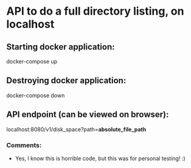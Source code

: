 # API to do a full directory listing, on localhost

## Starting docker application:
docker-compose up

## Destroying docker application:
docker-compose down

## API endpoint (can be viewed on browser):
localhost:8080/v1/disk_space?path=**absolute_file_path**

### Comments:
- Yes, I know this is horrible code, but this was for personal testing! :)


